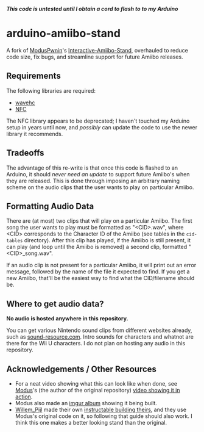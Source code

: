***This code is untested until I obtain a cord to flash to to my Arduino***

# arduino-amiibo-stand

A fork of [ModusPwnin](https://github.com/ModusPwnin)'s [Interactive-Amiibo-Stand](https://github.com/ModusPwnin/Interactive-Amiibo-Stand), overhauled to reduce code size, fix bugs, and streamline support for future Amiibo releases.

## Requirements

The following libraries are required:
- [wavehc](https://code.google.com/archive/p/wavehc/)
- [NFC](https://github.com/adafruit/Adafruit_NFCShield_I2C)

The NFC library appears to be deprecated; I haven't touched my Arduino setup in years until now, and *possibly* can update the code to use the newer library it recommends.

## Tradeoffs

The advantage of this re-write is that once this code is flashed to an Arduino, it should *never need an update* to support future Amiibo's when they are released. This is done through imposing an arbitrary naming scheme on the audio clips that the user wants to play on particular Amiibo. 

## Formatting Audio Data

There are (at most) two clips that will play on a particular Amiibo. The first song the user wants to play must be formatted as "\<CID\>.wav", where \<CID\> corresponds to the Character ID of the Amiibo (see tables in the ``cid-tables`` directory). After this clip has played, if the Amiibo is still present, it can play (and loop until the Amiibo is removed) a second clip, formatted "\<CID\>_song.wav". 

If an audio clip is not present for a particular Amiibo, it will print out an error message, followed by the name of the file it expected to find. If you get a new Amiibo, that'll be the easiest way to find what the CID/filename should be.

## Where to get audio data?

**No audio is hosted anywhere in this repository.**

You can get various Nintendo sound clips from different websites already, such as [sound-resource.com](https://www.sounds-resource.com/wii_u/supersmashbrosforwiiu/). Intro sounds for characters and whatnot are there for the Wii U characters. I do not plan on hosting any audio in this repository.

## Acknowledgements / Other Resources

- For a neat video showing what this can look like when done, see [Modus](https://github.com/ModusPwnin)'s (the author of the original repository) [video showing it in action](https://www.youtube.com/watch?v=nZ2LU7xCp8U&feature=youtu.be).
- Modus also made an [imgur album](https://imgur.com/a/HaJBy) showing it being built.
- [Willem_Pijl](https://www.instructables.com/member/Willem_Pijl/) made their own [instructable building theirs](https://www.instructables.com/id/Interactive-Arduino-Amiibo-Stand/), and they use Modus's original code on it, so following that guide should also work. I think this one makes a better looking stand than the original.
